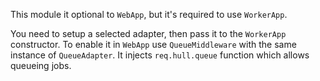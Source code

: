 This module it optional to `WebApp`, but it's required to use `WorkerApp`.

You need to setup a selected adapter, then pass it to the `WorkerApp` constructor.
To enable it in `WebApp` use `QueueMiddleware` with the same instance of `QueueAdapter`.
It injects `req.hull.queue` function which allows queueing jobs.

